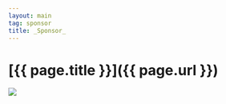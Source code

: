 ```yaml
---
layout: main
tag: sponsor
title: _Sponsor_
---
```


# [{{ page.title }}]({{ page.url }})

<img src="/images/sponsors/couchdb.png" class="sponsor" />

